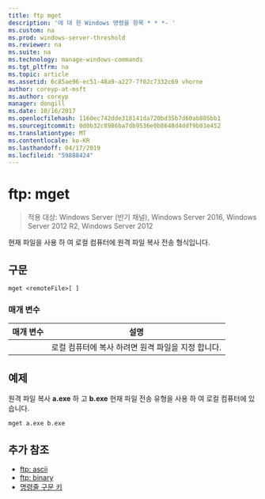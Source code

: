 ```yaml
---
title: ftp mget
description: '에 대 한 Windows 명령을 항목 * * *- '
ms.custom: na
ms.prod: windows-server-threshold
ms.reviewer: na
ms.suite: na
ms.technology: manage-windows-commands
ms.tgt_pltfrm: na
ms.topic: article
ms.assetid: 6c85ae96-ec51-48a9-a227-7f02c7332c69 vhorne
author: coreyp-at-msft
ms.author: coreyp
manager: dongill
ms.date: 10/16/2017
ms.openlocfilehash: 1160ec742dde318141da720bd35b7d60ab805bb1
ms.sourcegitcommit: 0d0b32c8986ba7db9536e0b8648d4ddf9b03e452
ms.translationtype: MT
ms.contentlocale: ko-KR
ms.lasthandoff: 04/17/2019
ms.locfileid: "59888424"
---
```

# <a name="ftp-mget"></a>ftp: mget

>적용 대상: Windows Server (반기 채널), Windows Server 2016, Windows Server 2012 R2, Windows Server 2012

현재 파일을 사용 하 여 로컬 컴퓨터에 원격 파일 복사 전송 형식입니다.   
## <a name="syntax"></a>구문  
```  
mget <remoteFile>[ ]  
```  
### <a name="parameters"></a>매개 변수  
|매개 변수|설명|  
|-------|--------|  
|<remoteFile>|로컬 컴퓨터에 복사 하려면 원격 파일을 지정 합니다.|  
## <a name="BKMK_Examples"></a>예제  
원격 파일 복사 **a.exe** 하 고 **b.exe** 현재 파일 전송 유형을 사용 하 여 로컬 컴퓨터에 있습니다.  
```  
mget a.exe b.exe  
```  
## <a name="additional-references"></a>추가 참조  
-   [ftp: ascii](ftp-ascii.md)  
-   [ftp: binary](ftp-binary.md)  
-   [명령줄 구문 키](command-line-syntax-key.md)  
